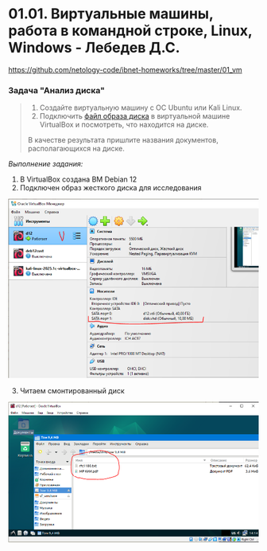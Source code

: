 # 01.01. Виртуальные машины, работа в командной строке, Linux, Windows - Лебедев Д.С.

https://github.com/netology-code/ibnet-homeworks/tree/master/01_vm
### Задача "Анализ диска"
> 1. Создайте виртуальную машину с ОС Ubuntu или Kali Linux.  
> 2. Подключить [файл образа диска](_att/020101/disk.vhd) в виртуальной машине VirtualBox и посмотреть, что находится на диске.  
> 
> В качестве результата пришлите названия документов, располагающихся на диске.

*Выполнение задания:*   

1. В VirtualBox создана ВМ Debian 12
2. Подключен образ жесткого диска для исследования

![](_att/020101/020101-01.png)  

3. Читаем смонтированный диск

![](_att/020101/020101-02.png)  
